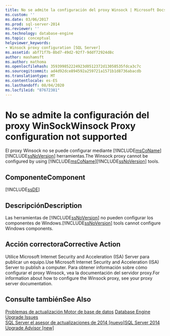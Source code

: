 ```yaml
---
title: No se admite la configuración del proxy Winsock | Microsoft Docs
ms.custom: ''
ms.date: 03/06/2017
ms.prod: sql-server-2014
ms.reviewer: ''
ms.technology: database-engine
ms.topic: conceptual
helpviewer_keywords:
- Winsock proxy configuration [SQL Server]
ms.assetid: abf71f7b-8bd7-49d2-92f7-9ddf72924d8c
author: mashamsft
ms.author: mathoma
ms.openlocfilehash: 359399852224923d0512372d13058535fdca3c7c
ms.sourcegitcommit: ad4d92dce894592a259721a1571b1d8736abacdb
ms.translationtype: MT
ms.contentlocale: es-ES
ms.lasthandoff: 08/04/2020
ms.locfileid: "87672381"
---
```

# <a name="winsock-proxy-configuration-not-supported"></a><span data-ttu-id="a1d7b-102">No se admite la configuración del proxy WinSock</span><span class="sxs-lookup"><span data-stu-id="a1d7b-102">Winsock Proxy configuration not supported</span></span>
  <span data-ttu-id="a1d7b-103">El proxy Winsock no se puede configurar mediante [!INCLUDE[msCoName](../../includes/msconame-md.md)] [!INCLUDE[ssNoVersion](../../includes/ssnoversion-md.md)] herramientas.</span><span class="sxs-lookup"><span data-stu-id="a1d7b-103">The Winsock proxy cannot be configured by using [!INCLUDE[msCoName](../../includes/msconame-md.md)][!INCLUDE[ssNoVersion](../../includes/ssnoversion-md.md)] tools.</span></span>  
  
## <a name="component"></a><span data-ttu-id="a1d7b-104">Componente</span><span class="sxs-lookup"><span data-stu-id="a1d7b-104">Component</span></span>  
 [!INCLUDE[ssDE](../../includes/ssde-md.md)]  
  
## <a name="description"></a><span data-ttu-id="a1d7b-105">Descripción</span><span class="sxs-lookup"><span data-stu-id="a1d7b-105">Description</span></span>  
 <span data-ttu-id="a1d7b-106">Las herramientas de [!INCLUDE[ssNoVersion](../../includes/ssnoversion-md.md)] no pueden configurar los componentes de Windows.</span><span class="sxs-lookup"><span data-stu-id="a1d7b-106">[!INCLUDE[ssNoVersion](../../includes/ssnoversion-md.md)] tools cannot configure Windows components.</span></span>  
  
## <a name="corrective-action"></a><span data-ttu-id="a1d7b-107">Acción correctora</span><span class="sxs-lookup"><span data-stu-id="a1d7b-107">Corrective Action</span></span>  
 <span data-ttu-id="a1d7b-108">Utilice Microsoft Internet Security and Acceleration (ISA) Server para publicar un equipo.</span><span class="sxs-lookup"><span data-stu-id="a1d7b-108">Use Microsoft Internet Security and Acceleration (ISA) Server to publish a computer.</span></span> <span data-ttu-id="a1d7b-109">Para obtener información sobre cómo configurar el proxy Winsock, vea la documentación del servidor proxy.</span><span class="sxs-lookup"><span data-stu-id="a1d7b-109">For information about how to configure the Winsock proxy, see your proxy server documentation.</span></span>  
  
## <a name="see-also"></a><span data-ttu-id="a1d7b-110">Consulte también</span><span class="sxs-lookup"><span data-stu-id="a1d7b-110">See Also</span></span>  
 <span data-ttu-id="a1d7b-111">[Problemas de actualización Motor de base de datos](../../../2014/sql-server/install/database-engine-upgrade-issues.md) </span><span class="sxs-lookup"><span data-stu-id="a1d7b-111">[Database Engine Upgrade Issues](../../../2014/sql-server/install/database-engine-upgrade-issues.md) </span></span>  
 [<span data-ttu-id="a1d7b-112">SQL Server el asesor de actualizaciones de 2014 &#91;nuevo&#93;</span><span class="sxs-lookup"><span data-stu-id="a1d7b-112">SQL Server 2014 Upgrade Advisor &#91;new&#93;</span></span>](sql-server-2014-upgrade-advisor.md)  
  
  
